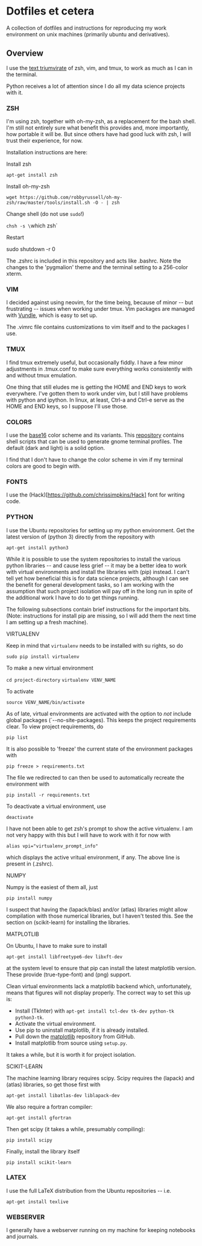 # Dotfiles et cetera

A collection of dotfiles and instructions for reproducing my work environment
on unix machines (primarily ubuntu and derivatives).

## Overview

I use the [text triumvirate](
http://stackoverflow.com/questions/12714930/how-to-get-the-current-url-into-clipboard-using-vimperator])
of zsh, vim, and tmux, to work as much as I can in the terminal.

Python receives a lot of attention since I do all my data science projects with
it.

### ZSH

I'm using zsh, together with oh-my-zsh, as a replacement for the bash shell.
I'm still not entirely sure what benefit this provides and, more importantly,
how portable it will be. But since others have had good luck with zsh, I will
trust their experience, for now.

Installation instructions are here:

Install zsh

`apt-get install zsh`

Install oh-my-zsh

`wget https://github.com/robbyrussell/oh-my-zsh/raw/master/tools/install.sh -O - | zsh`

Change shell (do not use `sudo`!)

`chsh -s \`which zsh`

Restart

sudo shutdown -r 0

The .zshrc is included in this repository and acts like .bashrc. Note the
changes to the 'pygmalion' theme and the terminal setting to a 256-color xterm.

### VIM

I decided against using neovim, for the time being, because of minor -- but
frustrating -- issues when working under tmux. Vim packages are managed with
[Vundle](https://github.com/VundleVim/Vundle.vim), which is easy to set up. 

The .vimrc file contains customizations to vim itself and to the packages I
use.

### TMUX

I find tmux extremely useful, but occasionally fiddly. I have a few minor
adjustments in .tmux.conf to make sure everything works consistently with and
without tmux emulation.

One thing that still eludes me is getting the HOME and END keys to work
everywhere. I've gotten them to work under vim, but I still have problems with
python and ipython. In linux, at least, Ctrl-a and Ctrl-e serve as the HOME and
END keys, so I suppose I'll use those.

### COLORS

I use the [base16](http://chriskempson.github.io/base16/) color scheme and its
variants. This
[repository](https://github.com/chriskempson/base16-gnome-terminal) contains
shell scripts that can be used to generate gnome terminal profiles. The default
(dark and light) is a solid option. 

I find that I don't have to change the color scheme in vim if my terminal
colors are good to begin with.

### FONTS

I use the (Hack)[https://github.com/chrissimpkins/Hack] font for writing code.

### PYTHON

I use the Ubuntu repositories for setting up my python environment. Get the
latest version of (python 3) directly from the repository with

`apt-get install python3`

While it is possible to use the system repositories to install the various
python libraries -- and cause less grief -- it may be a better idea to work
with virtual environments and install the libraries with (pip) instead. I can't
tell yet how beneficial this is for data science projects, although I can see
the benefit for general development tasks, so I am working with the assumption
that such project isolation will pay off in the long run in spite of the
additional work I have to do to get things running.

The following subsections contain brief instructions for the important bits.
(Note: instructions for install pip are missing, so I will add them the next
time I am setting up a fresh machine).

VIRTUALENV

Keep in mind that `virtualenv` needs to be installed with su rights, so do

`sudo pip install virtualenv`

To make a new virtual environment

`cd project-directory`
`virtualenv VENV_NAME`

To activate

`source VENV_NAME/bin/activate`

As of late, virtual environments are activated with the option to *not* include
global packages (`--no-site-packages). This keeps the project requirements
clear. To view project requirements, do

`pip list`

It is also possible to 'freeze' the current state of the environment packages
with

`pip freeze > requirements.txt`

The file we redirected to can then be used to automatically recreate the
environment with

`pip install -r requirements.txt`

To deactivate a virtual environment, use

`deactivate`

I have not been able to get zsh's prompt to show the active virtualenv. I am
not very happy with this but I will have to work with it for now with 

`alias vpi="virtualenv_prompt_info"`

which displays the active vritual environment, if any. The above line is
present in (.zshrc).

NUMPY

Numpy is the easiest of them all, just

`pip install numpy`

I suspect that having the (lapack/blas) and/or (atlas) libraries might allow
compilation with those numerical libraries, but I haven't tested this. See the
section on (scikit-learn) for installing the libraries.

MATPLOTLIB

On Ubuntu, I have to make sure to install 

`apt-get install libfreetype6-dev libxft-dev`

at the system level to ensure that pip can install the latest matplotlib
version. These provide (true-type-font) and (png) support.

Clean virtual environments lack a matplotlib backend which, unfortunately,
means that figures will not display properly. The correct way to set this up
is:

* Install (TkInter) with `apt-get install tcl-dev tk-dev python-tk python3-tk`.
* Activate the virtual environment.
* Use pip to uninstall matplotlib, if it is already installed.
* Pull down the [matplotlib](https://github.com/matplotlib/matplotlib)
  repository from GitHub.
* Install matplotlib from source using `setup.py`.

It takes a while, but it is worth it for project isolation.

SCIKIT-LEARN

The machine learning library requires scipy. Scipy requires the (lapack) and
(atlas) libraries, so get those first with

`apt-get install libatlas-dev liblapack-dev`

We also require a fortran compiler:

`apt-get install gfortran`

Then get scipy (it takes a while, presumably compiling):

`pip install scipy`

Finally, install the library itself

`pip install scikit-learn`

### LATEX

I use the full LaTeX distribution from the Ubuntu repositories -- i.e.

`apt-get install texlive`

### WEBSERVER

I generally have a webserver running on my machine for keeping notebooks and
journals.
